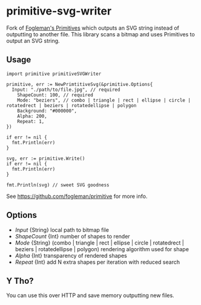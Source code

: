 # primitive-svg-writer
Fork of [Fogleman's Primitives](https://github.com/fogleman/primitive) which outputs an SVG string instead of outputting to another file.
This library scans a bitmap and uses Primitives to output an SVG string.
## Usage
```
import primitive primitiveSVGWriter

primitive, err := NewPrimtitiveSvg(&primitive.Options{
  Input: "./path/to/file.jpg", // required
	ShapeCount: 100, // required
	Mode: "beziers", // combo | triangle | rect | ellipse | circle | rotatedrect | beziers | rotatedellipse | polygon
	Background: "#000000",
	Alpha: 200,
	Repeat: 1,
})

if err != nil {
  fmt.Println(err)
}

svg, err := primitive.Write()
if err != nil {
  fmt.Println(err)
}

fmt.Println(svg) // sweet SVG goodness

```
See https://github.com/fogleman/primitive for more info.

## Options
- *Input* {String} local path to bitmap file
- *ShapeCount* {Int} number of shapes to render 
- *Mode* {String} (combo | triangle | rect | ellipse | circle | rotatedrect | beziers | rotatedellipse | polygon) rendering algorithm used for shape
- *Alpha* {Int} transparency of rendered shapes
- *Repeat* {Int} add N extra shapes per iteration with reduced search

## Y Tho?
You can use this over HTTP and save memory outputting new files.



